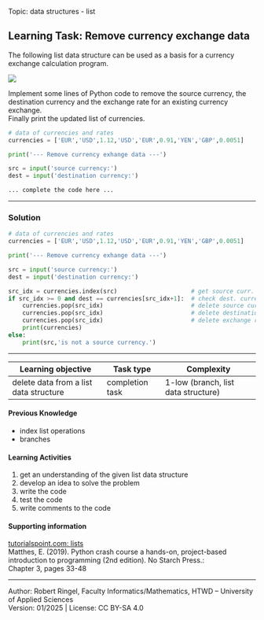 Topic: data structures - list
## Learning Task: Remove currency exchange data

The following list data structure can be used as a basis for a currency exchange calculation program.

![](CurrencyExchangeCalculator.png)

Implement some lines of Python code to remove the source currency, the destination currency and the exchange rate for an existing currency exchange.  
Finally print the updated list of currencies.

``` python
# data of currencies and rates
currencies = ['EUR','USD',1.12,'USD','EUR',0.91,'YEN','GBP',0.0051]

print('--- Remove currency exhange data ---')

src = input('source currency:')
dest = input('destination currency:')

... complete the code here ...

```

---------------------------------------

### Solution

``` python
# data of currencies and rates
currencies = ['EUR','USD',1.12,'USD','EUR',0.91,'YEN','GBP',0.0051]

print('--- Remove currency exhange data ---')

src = input('source currency:')
dest = input('destination currency:')

src_idx = currencies.index(src)                     # get source curr. index
if src_idx >= 0 and dest == currencies[src_idx+1]:  # check dest. currency
	currencies.pop(src_idx)                         # delete source currency
	currencies.pop(src_idx)                         # delete destination currency
	currencies.pop(src_idx)                         # delete exchange rate
	print(currencies)
else:
	print(src,'is not a source currency.')

```
---------------------------------------


| **Learning objective**                   | **Task type**   | **Complexity**           |
| ---------------------------------------- | --------------- | ------------------------ |
| delete data from a list data structure   | completion task | 1-low (branch, list data structure) |  

#### Previous Knowledge

- index list operations
- branches
  
#### Learning Activities

1) get an understanding of the given list data structure
2) develop an idea to solve the problem 
3) write the code
4) test the code
5) write comments to the code

#### Supporting information

[tutorialspoint.com: lists](https://www.tutorialspoint.com/python/python_lists.htm)  
Matthes, E. (2019). Python crash course a hands-on, project-based introduction to programming (2nd edition). No Starch Press.:  
Chapter 3, pages 33-48  

---------------------------------------
Author: Robert Ringel, Faculty Informatics/Mathematics, HTWD – University of Applied Sciences  
Version: 01/2025   | License: CC BY-SA 4.0
